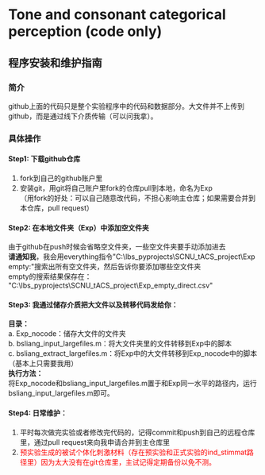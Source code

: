 # Tone and consonant categorical perception (code only)

## 程序安装和维护指南
### 简介
github上面的代码只是整个实验程序中的代码和数据部分。大文件并不上传到github，而是通过线下介质传输（可以问我拿）。
### 具体操作
#### Step1: 下载github仓库
1. fork到自己的github账户里
2. 安装git，用git将自己账户里fork的仓库pull到本地，命名为Exp  
    （用fork的好处：可以自己随意改代码，不担心影响主仓库；如果需要合并到本仓库，pull request） 
#### Step2: 在本地文件夹（Exp）中添加空文件夹
由于github在push时候会省略空文件夹，一些空文件夹要手动添加进去  
**请通知我**，我会用everything指令"C:\lbs_pyprojects\SCNU_tACS_project\Exp empty:"搜索出所有空文件夹，然后告诉你要添加哪些空文件夹  
empty的搜索结果保存在：  "C:\lbs_pyprojects\SCNU_tACS_project\Exp_empty_direct.csv"  
#### Step3: 我通过储存介质把大文件以及转移代码发给你：
**目录：**  
    a. Exp_nocode：储存大文件的文件夹  
    b. bsliang_input_largefiles.m：将大文件夹里的文件转移到Exp中的脚本  
    c. bsliang_extract_largefiles.m：将Exp中的大文件转移到Exp_nocode中的脚本（基本上只需要我用）  
**执行方法：**  
将Exp_nocode和bsliang_input_largefiles.m置于和Exp同一水平的路径内，运行bsliang_input_largefiles.m即可。
#### Step4: 日常维护：
1. 平时每次做完实验或者修改完代码的，记得commit和push到自己的远程仓库里，通过pull request来向我申请合并到主仓库里
2. <font color='red'> 预实验生成的被试个体化刺激材料（存在预实验和正式实验的ind_stimmat路径里）因为太大没有在git仓库里，主试记得定期备份以免不测。</font>
